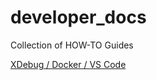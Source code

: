 # developer_docs
Collection of HOW-TO Guides

[XDebug / Docker / VS Code](./Xdebug-docker-vscode.md)